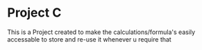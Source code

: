 # Project C

This is a Project created to make the calculations/formula's easily accessable to store and re-use it whenever u require that
